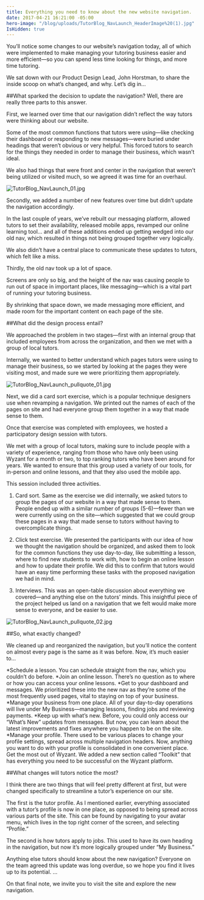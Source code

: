 ```yaml
---
title: Everything you need to know about the new website navigation.
date: 2017-04-21 16:21:00 -05:00
hero-image: "/blog/uploads/TutorBlog_NavLaunch_HeaderImage%20(1).jpg"
IsHidden: true
---
```


You’ll notice some changes to our website’s navigation today, all of which were implemented to make managing your tutoring business easier and more efficient—so you can spend less time looking for things, and more time tutoring.

We sat down with our Product Design Lead, John Horstman, to share the inside scoop on what’s changed, and why. Let’s dig in...

##What sparked the decision to update the navigation?
Well, there are really three parts to this answer. 

First, we learned over time that our navigation didn’t reflect the way tutors were thinking about our website. 

Some of the most common functions that tutors were using—like checking their dashboard or responding to new messages—were buried under headings that weren’t obvious or very helpful. This forced tutors to search for the things they needed in order to manage their business, which wasn’t ideal.

We also had things that were front and center in the navigation that weren’t being utilized or visited much, so we agreed it was time for an overhaul.

![TutorBlog_NavLaunch_01.jpg](/blog/uploads/TutorBlog_NavLaunch_01.jpg)

Secondly, we added a number of new features over time but didn’t update the navigation accordingly.

In the last couple of years, we’ve rebuilt our messaging platform, allowed tutors to set their availability, released mobile apps, revamped our online learning tool… and all of these additions ended up getting wedged into our old nav, which resulted in things not being grouped together very logically. 

We also didn’t have a central place to communicate these updates to tutors, which felt like a miss.

Thirdly, the old nav took up a lot of space.

Screens are only so big, and the height of the nav was causing people to run out of space in important places, like messaging—which is a vital part of running your tutoring business. 

By shrinking that space down, we made messaging more efficient, and made room for the important content on each page of the site.

##What did the design process entail?

We approached the problem in two stages—first with an internal group that included employees from across the organization, and then we met with a group of local tutors.

Internally, we wanted to better understand which pages tutors were using to manage their business, so we started by looking at the pages they were visiting most, and made sure we were prioritizing them appropriately. 

![TutorBlog_NavLaunch_pullquote_01.jpg](/blog/uploads/TutorBlog_NavLaunch_pullquote_01.jpg)

Next, we did a card sort exercise, which is a popular technique designers use when revamping a navigation. We printed out the names of each of the pages on site and had everyone group them together in a way that made sense to them. 

Once that exercise was completed with employees, we hosted a participatory design session with tutors. 

We met with a group of local tutors, making sure to include people with a variety of experience, ranging from those who have only been using Wyzant for a month or two, to top ranking tutors who have been around for years. We wanted to ensure that this group used a variety of our tools, for in-person and online lessons, and that they also used the mobile app.

This session included three activities. 

1. Card sort. Same as the exercise we did internally, we asked tutors to group the pages of our website in a way that made sense to them. People ended up with a similar number of groups (5-6)—fewer than we were currently using on the site—which suggested that we could group these pages in a way that made sense to tutors without having to overcomplicate things. 

2. Click test exercise. We presented the participants with our idea of how we thought the navigation should be organized, and asked them to look for the common functions they use day-to-day, like submitting a lesson, where to find new students to work with, how to begin an online lesson and how to update their profile. We did this to confirm that tutors would have an easy time performing these tasks with the proposed navigation we had in mind.

3. Interviews. This was an open-table discussion about everything we covered—and anything else on the tutors’ minds. This insightful piece of the project helped us land on a navigation that we felt would make more sense to everyone, and be easier to use.

![TutorBlog_NavLaunch_pullquote_02.jpg](/blog/uploads/TutorBlog_NavLaunch_pullquote_02.jpg)

##So, what exactly changed?

We cleaned up and reorganized the navigation, but you’ll notice the content on almost every page is the same as it was before. Now, it’s much easier to…

*Schedule a lesson. You can schedule straight from the nav, which you couldn’t do before.
*Join an online lesson. There’s no question as to where or how you can access your online lessons.
*Get to your dashboard and messages. We prioritized these into the new nav as they’re some of the most frequently used pages, vital to staying on top of your business.
*Manage your business from one place. All of your day-to-day operations will live under My Business—managing lessons, finding jobs and reviewing payments.
*Keep up with what’s new. Before, you could only access our “What’s New” updates from messages. But now, you can learn about the latest improvements and fixes anywhere you happen to be on the site.
*Manage your profile. There used to be various places to change your profile settings, spread across multiple navigation headers. Now, anything you want to do with your profile is consolidated in one convenient place.
Get the most out of Wyzant. We added a new section called “Toolkit” that has everything you need to be successful on the Wyzant platform.


##What changes will tutors notice the most?

I think there are two things that will feel pretty different at first, but were changed specifically to streamline a tutor’s experience on our site. 

The first is the tutor profile. As I mentioned earlier, everything associated with a tutor’s profile is now in one place, as opposed to being spread across various parts of the site. This can be found by navigating to your avatar menu, which lives in the top right corner of the screen, and selecting “Profile.”

The second is how tutors apply to jobs. This used to have its own heading in the navigation, but now it’s more logically grouped under “My Business.”

Anything else tutors should know about the new navigation?
Everyone on the team agreed this update was long overdue, so we hope you find it lives up to its potential. 
…

On that final note, we invite you to visit the site and explore the new navigation.